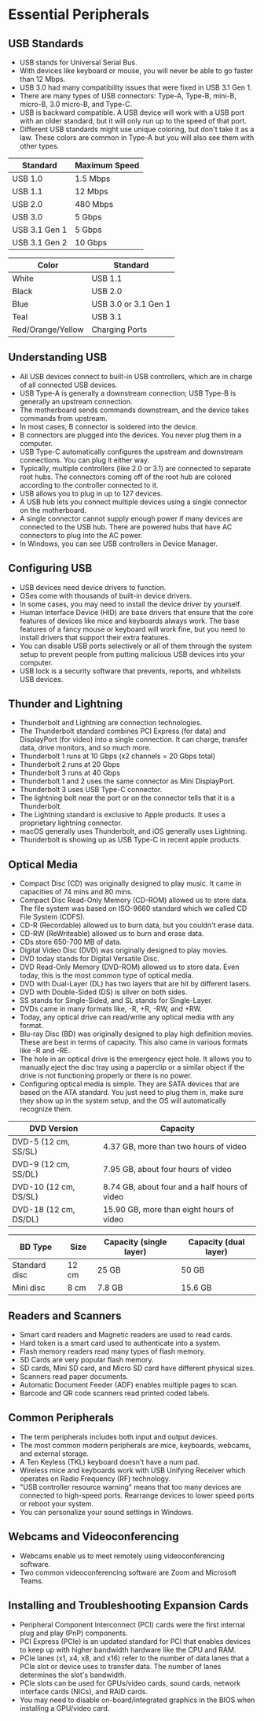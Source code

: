 # Essential Peripherals

## USB Standards
- USB stands for Universal Serial Bus.
- With devices like keyboard or mouse, you will never be able to go faster than 12 Mbps.
- USB 3.0 had many compatibility issues that were fixed in USB 3.1 Gen 1.
- There are many types of USB connectors: Type-A, Type-B, mini-B, micro-B, 3.0 micro-B, and Type-C.
- USB is backward compatible. A USB device will work with a USB port with an older standard, but it will only run up to the speed of that port.
- Different USB standards might use unique coloring, but don't take it as a law. These colors are common in Type-A but you will also see them with other types.

| Standard      | Maximum Speed |
| ------------- | ------------- |
| USB 1.0       | 1.5 Mbps      |
| USB 1.1       | 12 Mbps       |
| USB 2.0       | 480 Mbps      |
| USB 3.0       | 5 Gbps        |
| USB 3.1 Gen 1 | 5 Gbps        |
| USB 3.1 Gen 2 | 10 Gbps       |

| Color             | Standard             |
| ----------------- | -------------------- |
| White             | USB 1.1              |
| Black             | USB 2.0              |
| Blue              | USB 3.0 or 3.1 Gen 1 |
| Teal              | USB 3.1              |
| Red/Orange/Yellow | Charging Ports       |

## Understanding USB
- All USB devices connect to built-in USB controllers, which are in charge of all connected USB devices.
- USB Type-A is generally a downstream connection; USB Type-B is generally an upstream connection.
- The motherboard sends commands downstream, and the device takes commands from upstream.
- In most cases, B connector is soldered into the device.
- B connectors are plugged into the devices. You never plug them in a computer.
- USB Type-C automatically configures the upstream and downstream connections. You can plug it either way.
- Typically, multiple controllers (like 2.0 or 3.1) are connected to separate root hubs. The connectors coming off of the root hub are colored according to the controller connected to it.
- USB allows you to plug in up to 127 devices.
- A USB hub lets you connect multiple devices using a single connector on the motherboard.
- A single connector cannot supply enough power if many devices are connected to the USB hub. There are powered hubs that have AC connectors to plug into the AC power.
- In Windows, you can see USB controllers in Device Manager.

## Configuring USB
- USB devices need device drivers to function.
- OSes come with thousands of built-in device drivers.
- In some cases, you may need to install the device driver by yourself.
- Human Interface Device (HID) are base drivers that ensure that the core features of devices like mice and keyboards always work. The base features of a fancy mouse or keyboard will work fine, but you need to install drivers that support their extra features.
- You can disable USB ports selectively or all of them through the system setup to prevent people from putting malicious USB devices into your computer.
- USB lock is a security software that prevents, reports, and whitelists USB devices.

## Thunder and Lightning
- Thunderbolt and Lightning are connection technologies.
- The Thunderbolt standard combines PCI Express (for data) and DisplayPort (for video) into a single connection. It can charge, transfer data, drive monitors, and so much more.
- Thunderbolt 1 runs at 10 Gbps (x2 channels = 20 Gbps total)
- Thunderbolt 2 runs at 20 Gbps
- Thunderbolt 3 runs at 40 Gbps
- Thunderbolt 1 and 2 uses the same connector as Mini DisplayPort.
- Thunderbolt 3 uses USB Type-C connector.
- The lightning bolt near the port or on the connector tells that it is a Thunderbolt.
- The Lightning standard is exclusive to Apple products. It uses a proprietary lightning connector.
- macOS generally uses Thunderbolt, and iOS generally uses Lightning.
- Thunderbolt is showing up as USB Type-C in recent apple products.

## Optical Media
- Compact Disc (CD) was originally designed to play music. It came in capacities of 74 mins and 80 mins.
- Compact Disc Read-Only Memory (CD-ROM) allowed us to store data. The file system was based on ISO-9660 standard which we called CD File System (CDFS).
- CD-R (Recordable) allowed us to burn data, but you couldn't erase data.
- CD-RW (ReWriteable) allowed us to burn and erase data.
- CDs store 650-700 MB of data.
- Digital Video Disc (DVD) was originally designed to play movies.
- DVD today stands for Digital Versatile Disc.
- DVD Read-Only Memory (DVD-ROM) allowed us to store data. Even today, this is the most common type of optical media.
- DVD with Dual-Layer (DL) has two layers that are hit by different lasers.
- DVD with Double-Sided (DS) is silver on both sides.
- SS stands for Single-Sided, and SL stands for Single-Layer.
- DVDs came in many formats like, -R, +R, -RW, and +RW.
- Today, any optical drive can read/write any optical media with any format.
- Blu-ray Disc (BD) was originally designed to play high definition movies. These are best in terms of capacity. This also came in various formats like -R and -RE.
- The hole in an optical drive is the emergency eject hole. It allows you to manually eject the disc tray using a paperclip or a similar object if the drive is not functioning properly or there is no power.
- Configuring optical media is simple. They are SATA devices that are based on the ATA standard. You just need to plug them in, make sure they show up in the system setup, and the OS will automatically recognize them.

| DVD Version           | Capacity                                      |
| --------------------- | --------------------------------------------- |
| DVD-5 (12 cm, SS/SL)  | 4.37 GB, more than two hours of video         |
| DVD-9 (12 cm, SS/DL)  | 7.95 GB, about four hours of video            |
| DVD-10 (12 cm, DS/SL) | 8.74 GB, about four and a half hours of video |
| DVD-18 (12 cm, DS/DL) | 15.90 GB, more than eight hours of video      |

| BD Type          | Size  | Capacity (single layer) | Capacity (dual layer) |
| ------------- | ----- | ----------------------- | --------------------- |
| Standard disc | 12 cm | 25 GB                   | 50 GB                 |
| Mini disc     | 8 cm  | 7.8 GB                  | 15.6 GB               |

## Readers and Scanners
- Smart card readers and Magnetic readers are used to read cards.
- Hard token is a smart card used to authenticate into a system.
- Flash memory readers read many types of flash memory.
- SD Cards are very popular flash memory.
- SD cards, Mini SD card, and Micro SD card have different physical sizes.
- Scanners read paper documents.
- Automatic Document Feeder (ADF) enables multiple pages to scan.
- Barcode and QR code scanners read printed coded labels.

## Common Peripherals
- The term peripherals includes both input and output devices.
- The most common modern peripherals are mice, keyboards, webcams, and external storage.
- A Ten Keyless (TKL) keyboard doesn't have a num pad.
- Wireless mice and keyboards work with USB Unifying Receiver which operates on Radio Frequency (RF) technology.
- "USB controller resource warning" means that too many devices are connected to high-speed ports. Rearrange devices to lower speed ports or reboot your system.
- You can personalize your sound settings in Windows.

## Webcams and Videoconferencing
- Webcams enable us to meet remotely using videoconferencing software.
- Two common videoconferencing software are Zoom and Microsoft Teams.

## Installing and Troubleshooting Expansion Cards
- Peripheral Component Interconnect (PCI) cards were the first internal plug and play (PnP) components.
- PCI Express (PCIe) is an updated standard for PCI that enables devices to keep up with higher bandwidth hardware like the CPU and RAM.
- PCIe lanes (x1, x4, x8, and x16) refer to the number of data lanes that a PCIe slot or device uses to transfer data. The number of lanes determines the slot's bandwidth.
- PCIe slots can be used for GPUs/video cards, sound cards, network interface cards (NICs), and RAID cards.
- You may need to disable on-board/integrated graphics in the BIOS when installing a GPU/video card.